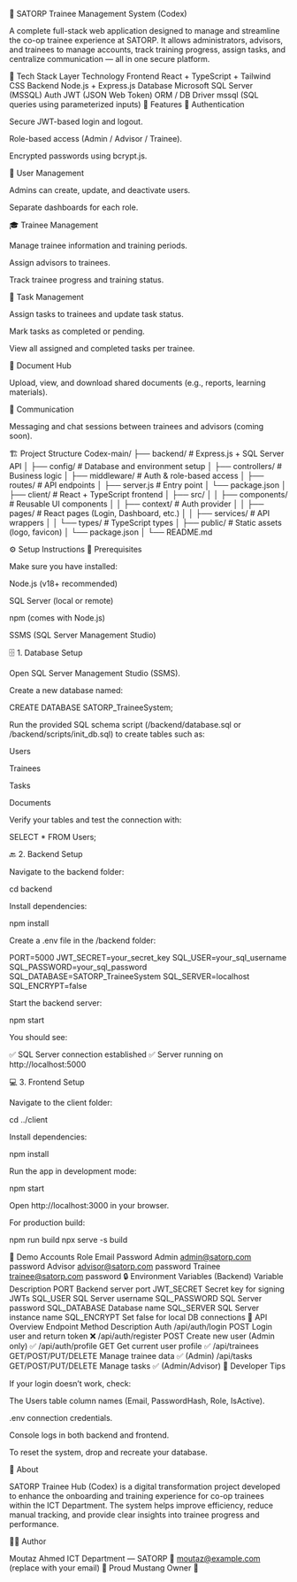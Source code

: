 🧭 SATORP Trainee Management System (Codex)

A complete full-stack web application designed to manage and streamline the co-op trainee experience at SATORP.
It allows administrators, advisors, and trainees to manage accounts, track training progress, assign tasks, and centralize communication — all in one secure platform.

🚀 Tech Stack
Layer	Technology
Frontend	React + TypeScript + Tailwind CSS
Backend	Node.js + Express.js
Database	Microsoft SQL Server (MSSQL)
Auth	JWT (JSON Web Token)
ORM / DB Driver	mssql (SQL queries using parameterized inputs)
🧩 Features
🔐 Authentication

Secure JWT-based login and logout.

Role-based access (Admin / Advisor / Trainee).

Encrypted passwords using bcrypt.js.

👥 User Management

Admins can create, update, and deactivate users.

Separate dashboards for each role.

🎓 Trainee Management

Manage trainee information and training periods.

Assign advisors to trainees.

Track trainee progress and training status.

🧾 Task Management

Assign tasks to trainees and update task status.

Mark tasks as completed or pending.

View all assigned and completed tasks per trainee.

📂 Document Hub

Upload, view, and download shared documents (e.g., reports, learning materials).

💬 Communication

Messaging and chat sessions between trainees and advisors (coming soon).

🏗️ Project Structure
Codex-main/
├── backend/                # Express.js + SQL Server API
│   ├── config/             # Database and environment setup
│   ├── controllers/        # Business logic
│   ├── middleware/         # Auth & role-based access
│   ├── routes/             # API endpoints
│   ├── server.js           # Entry point
│   └── package.json
│
├── client/                 # React + TypeScript frontend
│   ├── src/
│   │   ├── components/     # Reusable UI components
│   │   ├── context/        # Auth provider
│   │   ├── pages/          # React pages (Login, Dashboard, etc.)
│   │   ├── services/       # API wrappers
│   │   └── types/          # TypeScript types
│   ├── public/             # Static assets (logo, favicon)
│   └── package.json
│
└── README.md

⚙️ Setup Instructions
🧠 Prerequisites

Make sure you have installed:

Node.js (v18+ recommended)

SQL Server (local or remote)

npm (comes with Node.js)

SSMS (SQL Server Management Studio)

🗄️ 1. Database Setup

Open SQL Server Management Studio (SSMS).

Create a new database named:

CREATE DATABASE SATORP_TraineeSystem;


Run the provided SQL schema script (/backend/database.sql or /backend/scripts/init_db.sql) to create tables such as:

Users

Trainees

Tasks

Documents

Verify your tables and test the connection with:

SELECT * FROM Users;

🔙 2. Backend Setup

Navigate to the backend folder:

cd backend


Install dependencies:

npm install


Create a .env file in the /backend folder:

PORT=5000
JWT_SECRET=your_secret_key
SQL_USER=your_sql_username
SQL_PASSWORD=your_sql_password
SQL_DATABASE=SATORP_TraineeSystem
SQL_SERVER=localhost
SQL_ENCRYPT=false


Start the backend server:

npm start


You should see:

✅ SQL Server connection established
✅ Server running on http://localhost:5000

💻 3. Frontend Setup

Navigate to the client folder:

cd ../client


Install dependencies:

npm install


Run the app in development mode:

npm start


Open http://localhost:3000
 in your browser.

For production build:

npm run build
npx serve -s build

👤 Demo Accounts
Role	Email	Password
Admin	admin@satorp.com
	password
Advisor	advisor@satorp.com
	password
Trainee	trainee@satorp.com
	password
🔒 Environment Variables (Backend)
Variable	Description
PORT	Backend server port
JWT_SECRET	Secret key for signing JWTs
SQL_USER	SQL Server username
SQL_PASSWORD	SQL Server password
SQL_DATABASE	Database name
SQL_SERVER	SQL Server instance name
SQL_ENCRYPT	Set false for local DB connections
🧠 API Overview
Endpoint	Method	Description	Auth
/api/auth/login	POST	Login user and return token	❌
/api/auth/register	POST	Create new user (Admin only)	✅
/api/auth/profile	GET	Get current user profile	✅
/api/trainees	GET/POST/PUT/DELETE	Manage trainee data	✅ (Admin)
/api/tasks	GET/POST/PUT/DELETE	Manage tasks	✅ (Admin/Advisor)
🧰 Developer Tips

If your login doesn’t work, check:

The Users table column names (Email, PasswordHash, Role, IsActive).

.env connection credentials.

Console logs in both backend and frontend.

To reset the system, drop and recreate your database.

🏢 About

SATORP Trainee Hub (Codex) is a digital transformation project developed to enhance the onboarding and training experience for co-op trainees within the ICT Department.
The system helps improve efficiency, reduce manual tracking, and provide clear insights into trainee progress and performance.

🧑‍💻 Author

Moutaz Ahmed
ICT Department — SATORP
📧 moutaz@example.com
 (replace with your email)
🚗 Proud Mustang Owner 🐎
